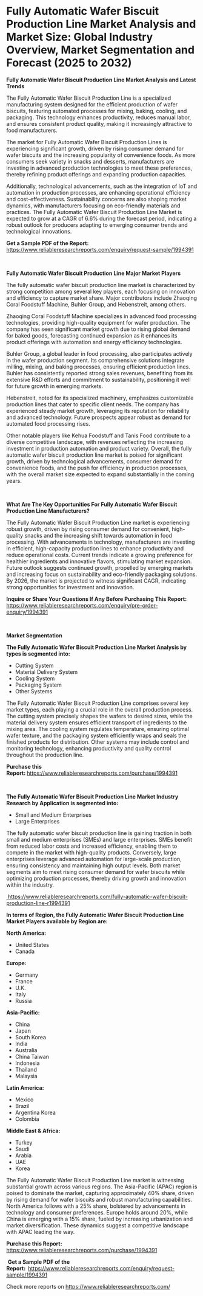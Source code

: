 <p><h1>Fully Automatic Wafer Biscuit Production Line Market Analysis and Market Size: Global Industry Overview, Market Segmentation and Forecast (2025 to 2032)</h1></p><p><strong>Fully Automatic Wafer Biscuit Production Line Market Analysis and Latest Trends</strong></p>
<p><p>The Fully Automatic Wafer Biscuit Production Line is a specialized manufacturing system designed for the efficient production of wafer biscuits, featuring automated processes for mixing, baking, cooling, and packaging. This technology enhances productivity, reduces manual labor, and ensures consistent product quality, making it increasingly attractive to food manufacturers.</p><p>The market for Fully Automatic Wafer Biscuit Production Lines is experiencing significant growth, driven by rising consumer demand for wafer biscuits and the increasing popularity of convenience foods. As more consumers seek variety in snacks and desserts, manufacturers are investing in advanced production technologies to meet these preferences, thereby refining product offerings and expanding production capacities. </p><p>Additionally, technological advancements, such as the integration of IoT and automation in production processes, are enhancing operational efficiency and cost-effectiveness. Sustainability concerns are also shaping market dynamics, with manufacturers focusing on eco-friendly materials and practices. The Fully Automatic Wafer Biscuit Production Line Market is expected to grow at a CAGR of 6.6% during the forecast period, indicating a robust outlook for producers adapting to emerging consumer trends and technological innovations.</p></p>
<p><strong>Get a Sample PDF of the Report:&nbsp;</strong> <a href="https://www.reliableresearchreports.com/enquiry/request-sample/1994391?utm_campaign=2245&utm_medium=2&utm_source=Github&utm_content=ia&utm_term=02032025&utm_id=fully-automatic-wafer-biscuit-production-line">https://www.reliableresearchreports.com/enquiry/request-sample/1994391</a></p>
<p>&nbsp;</p>
<p><strong>Fully Automatic Wafer Biscuit Production Line Major Market Players</strong></p>
<p><p>The fully automatic wafer biscuit production line market is characterized by strong competition among several key players, each focusing on innovation and efficiency to capture market share. Major contributors include Zhaoqing Coral Foodstuff Machine, Buhler Group, and Hebenstreit, among others.</p><p>Zhaoqing Coral Foodstuff Machine specializes in advanced food processing technologies, providing high-quality equipment for wafer production. The company has seen significant market growth due to rising global demand for baked goods, forecasting continued expansion as it enhances its product offerings with automation and energy efficiency technologies.</p><p>Buhler Group, a global leader in food processing, also participates actively in the wafer production segment. Its comprehensive solutions integrate milling, mixing, and baking processes, ensuring efficient production lines. Buhler has consistently reported strong sales revenues, benefiting from its extensive R&D efforts and commitment to sustainability, positioning it well for future growth in emerging markets.</p><p>Hebenstreit, noted for its specialized machinery, emphasizes customizable production lines that cater to specific client needs. The company has experienced steady market growth, leveraging its reputation for reliability and advanced technology. Future prospects appear robust as demand for automated food processing rises.</p><p>Other notable players like Kehua Foodstuff and Tanis Food contribute to a diverse competitive landscape, with revenues reflecting the increasing investment in production automation and product variety. Overall, the fully automatic wafer biscuit production line market is poised for significant growth, driven by technological advancements, consumer demand for convenience foods, and the push for efficiency in production processes, with the overall market size expected to expand substantially in the coming years.</p></p>
<p>&nbsp;</p>
<p><strong>What Are The Key Opportunities For Fully Automatic Wafer Biscuit Production Line Manufacturers?</strong></p>
<p><p>The Fully Automatic Wafer Biscuit Production Line market is experiencing robust growth, driven by rising consumer demand for convenient, high-quality snacks and the increasing shift towards automation in food processing. With advancements in technology, manufacturers are investing in efficient, high-capacity production lines to enhance productivity and reduce operational costs. Current trends indicate a growing preference for healthier ingredients and innovative flavors, stimulating market expansion. Future outlook suggests continued growth, propelled by emerging markets and increasing focus on sustainability and eco-friendly packaging solutions. By 2026, the market is projected to witness significant CAGR, indicating strong opportunities for investment and innovation.</p></p>
<p><strong>Inquire or Share Your Questions If Any Before Purchasing This Report:</strong> <a href="https://www.reliableresearchreports.com/enquiry/pre-order-enquiry/1994391?utm_campaign=2245&utm_medium=2&utm_source=Github&utm_content=ia&utm_term=02032025&utm_id=fully-automatic-wafer-biscuit-production-line">https://www.reliableresearchreports.com/enquiry/pre-order-enquiry/1994391</a></p>
<p>&nbsp;</p>
<p><strong>Market Segmentation</strong></p>
<p><strong>The Fully Automatic Wafer Biscuit Production Line Market Analysis by types is segmented into:</strong></p>
<p><ul><li>Cutting System</li><li>Material Delivery System</li><li>Cooling System</li><li>Packaging System</li><li>Other Systems</li></ul></p>
<p><p>The Fully Automatic Wafer Biscuit Production Line comprises several key market types, each playing a crucial role in the overall production process. The cutting system precisely shapes the wafers to desired sizes, while the material delivery system ensures efficient transport of ingredients to the mixing area. The cooling system regulates temperature, ensuring optimal wafer texture, and the packaging system efficiently wraps and seals the finished products for distribution. Other systems may include control and monitoring technology, enhancing productivity and quality control throughout the production line.</p></p>
<p><strong>Purchase this Report:&nbsp;</strong><a href="https://www.reliableresearchreports.com/purchase/1994391?utm_campaign=2245&utm_medium=2&utm_source=Github&utm_content=ia&utm_term=02032025&utm_id=fully-automatic-wafer-biscuit-production-line">https://www.reliableresearchreports.com/purchase/1994391</a></p>
<p>&nbsp;</p>
<p><strong>The Fully Automatic Wafer Biscuit Production Line Market Industry Research by Application is segmented into:</strong></p>
<p><ul><li>Small and Medium Enterprises</li><li>Large Enterprises</li></ul></p>
<p><p>The fully automatic wafer biscuit production line is gaining traction in both small and medium enterprises (SMEs) and large enterprises. SMEs benefit from reduced labor costs and increased efficiency, enabling them to compete in the market with high-quality products. Conversely, large enterprises leverage advanced automation for large-scale production, ensuring consistency and maintaining high output levels. Both market segments aim to meet rising consumer demand for wafer biscuits while optimizing production processes, thereby driving growth and innovation within the industry.</p></p>
<p><a href="https://www.reliableresearchreports.com/fully-automatic-wafer-biscuit-production-line-r1994391?utm_campaign=2245&utm_medium=2&utm_source=Github&utm_content=ia&utm_term=02032025&utm_id=fully-automatic-wafer-biscuit-production-line">&nbsp;https://www.reliableresearchreports.com/fully-automatic-wafer-biscuit-production-line-r1994391</a></p>
<p><strong>In terms of Region, the Fully Automatic Wafer Biscuit Production Line Market Players available by Region are:</strong></p>
<p>
    <p> <strong> North America: </strong>
        <ul>
            <li>United States</li>
            <li>Canada</li>
        </ul>
        </p> 
    <p> <strong> Europe: </strong>
        <ul>
            <li>Germany</li>
            <li>France</li>
            <li>U.K.</li>
            <li>Italy</li>
            <li>Russia</li>
        </ul>
        </p> 
    <p> <strong> Asia-Pacific: </strong>
        <ul>
            <li>China</li>
            <li>Japan</li>
            <li>South Korea</li>
            <li>India</li>
            <li>Australia</li>
            <li>China Taiwan</li>
            <li>Indonesia</li>
            <li>Thailand</li>
            <li>Malaysia</li>
        </ul>
        </p> 
    <p> <strong> Latin America: </strong>
        <ul>
            <li>Mexico</li>
            <li>Brazil</li>
            <li>Argentina Korea</li>
            <li>Colombia</li>
        </ul>
        </p> 
    <p> <strong> Middle East & Africa: </strong>
        <ul>
            <li>Turkey</li>
            <li>Saudi</li>
            <li>Arabia</li>
            <li>UAE</li>
            <li>Korea</li>
        </ul>
    </p>
    </p>
<p><p>The Fully Automatic Wafer Biscuit Production Line market is witnessing substantial growth across various regions. The Asia-Pacific (APAC) region is poised to dominate the market, capturing approximately 40% share, driven by rising demand for wafer biscuits and robust manufacturing capabilities. North America follows with a 25% share, bolstered by advancements in technology and consumer preferences. Europe holds around 20%, while China is emerging with a 15% share, fueled by increasing urbanization and market diversification. These dynamics suggest a competitive landscape with APAC leading the way.</p></p>
<p><strong>Purchase this Report: </strong><a href="https://www.reliableresearchreports.com/purchase/1994391?utm_campaign=2245&utm_medium=2&utm_source=Github&utm_content=ia&utm_term=02032025&utm_id=fully-automatic-wafer-biscuit-production-line">https://www.reliableresearchreports.com/purchase/1994391</a></p>
<p>&nbsp;<strong>Get a Sample PDF of the Report:&nbsp;&nbsp;</strong><a href="https://www.reliableresearchreports.com/enquiry/request-sample/1994391?utm_campaign=2245&utm_medium=2&utm_source=Github&utm_content=ia&utm_term=02032025&utm_id=fully-automatic-wafer-biscuit-production-line">https://www.reliableresearchreports.com/enquiry/request-sample/1994391</a></p>
<p><strong></strong></p>
<p>Check more reports on <a href="https://www.reliableresearchreports.com/?utm_campaign=2245&utm_medium=2&utm_source=Github&utm_content=ia&utm_term=02032025&utm_id=fully-automatic-wafer-biscuit-production-line">https://www.reliableresearchreports.com/</a></p>